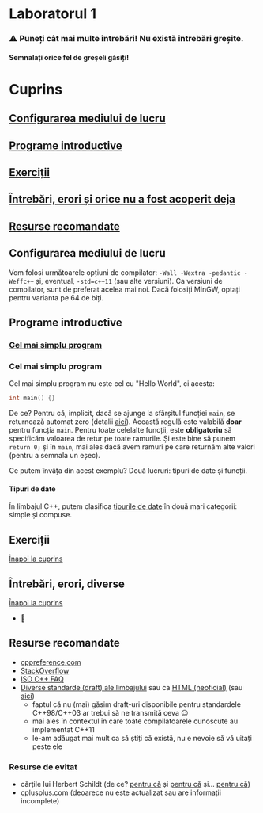 # Laboratorul 1

### ⚠ Puneți cât mai multe întrebări! Nu există întrebări greșite.
#### Semnalați orice fel de greșeli găsiți!

# Cuprins
## [Configurarea mediului de lucru](#configurarea-mediului-de-lucru-1)
## [Programe introductive](#programe-introductive-1)
## [Exerciții](#exerciții-1)
## [Întrebări, erori și orice nu a fost acoperit deja](#întrebări-erori-diverse)
## [Resurse recomandate](#resurse-recomandate-1)

## Configurarea mediului de lucru

Vom folosi următoarele opțiuni de compilator: `-Wall -Wextra -pedantic -Weffc++` și, eventual, `-std=c++11` (sau alte versiuni). Ca versiuni de compilator, sunt de preferat acelea mai noi. Dacă folosiți MinGW, optați pentru varianta pe 64 de biți.

## Programe introductive

### [Cel mai simplu program](#cel-mai-simplu-program-1)


### Cel mai simplu program

Cel mai simplu program nu este cel cu "Hello World", ci acesta:
```c++
int main() {}
```
De ce? Pentru că, implicit, dacă se ajunge la sfârșitul funcției `main`, se returnează automat zero (detalii [aici](https://stackoverflow.com/a/204483)). Această regulă este valabilă **doar** pentru funcția `main`. Pentru toate celelalte funcții, este **obligatoriu** să specificăm valoarea de retur pe toate ramurile. Și este bine să punem `return 0;` și în `main`, mai ales dacă avem ramuri pe care returnăm alte valori (pentru a semnala un eșec).

Ce putem învăța din acest exemplu? Două lucruri: tipuri de date și funcții.

#### Tipuri de date

În limbajul C++, putem clasifica [tipurile de date](https://en.cppreference.com/w/cpp/language/type) în două mari categorii: simple și compuse.

## Exerciții
[Înapoi la cuprins](#cuprins)



## Întrebări, erori, diverse
[Înapoi la cuprins](#cuprins)

* 🚧

## Resurse recomandate
- [cppreference.com](https://en.cppreference.com/w/cpp)
- [StackOverflow](https://stackoverflow.com/questions/tagged/cpp?tab=Votes)
- [ISO C++ FAQ](https://isocpp.org/faq/)
- [Diverse standarde (draft) ale limbajului](https://en.cppreference.com/w/cpp/links) sau ca [HTML (neoficial)](https://github.com/timsong-cpp/cppwp) (sau [aici](https://stackoverflow.com/questions/81656/where-do-i-find-the-current-c-or-c-standard-documents#4653479))
  - faptul că nu (mai) găsim draft-uri disponibile pentru standardele C++98/C++03 ar trebui să ne transmită ceva 😉
  - mai ales în contextul în care toate compilatoarele cunoscute au implementat C++11
  - le-am adăugat mai mult ca să știți că există, nu e nevoie să vă uitați peste ele

### Resurse de evitat
- cărțile lui Herbert Schildt (de ce? [pentru că](https://www.seebs.net/c/c_tcn4e.html) și [pentru că](http://www.lysator.liu.se/c/schildt.html) și... [pentru că](https://web.archive.org/web/20000816131043/http://www.qnx.com/~glen/deadbeef/2764.html))
- cplusplus.com (deoarece nu este actualizat sau are informații incomplete)
